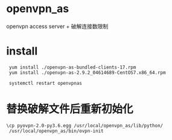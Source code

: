 # openvpn_as
openvpn access server + 破解连接数限制
# install
```
 yum install ./openvpn-as-bundled-clients-17.rpm
 yum install ./openvpn-as-2.9.2_04614689-CentOS7.x86_64.rpm
 
 systemctl restart openvpnas
 ```
 # 替换破解文件后重新初始化
```
\cp pyovpn-2.0-py3.6.egg /usr/local/openvpn_as/lib/python/
 /usr/local/openvpn_as/bin/ovpn-init
```

